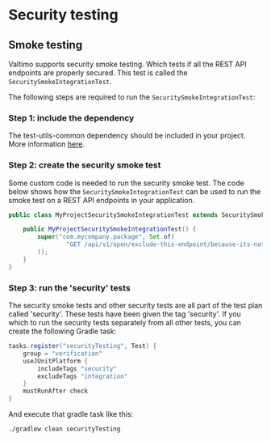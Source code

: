 # Security testing

## Smoke testing

Valtimo supports security smoke testing. Which tests if all the REST API endpoints are properly secured. This test is
called the `SecuritySmokeIntegrationTest`.

The following steps are required to run the `SecuritySmokeIntegrationTest`:

### Step 1: include the dependency

The test-utils-common dependency should be included in your project. More
information [here](/getting-started/modules/core/test-utils-common.md).

### Step 2: create the security smoke test

Some custom code is needed to run the security smoke test. The code below shows how the `SecuritySmokeIntegrationTest`
can be used to run the smoke test on a REST API endpoints in your application.

```java
public class MyProjectSecuritySmokeIntegrationTest extends SecuritySmokeIntegrationTest {

    public MyProjectSecuritySmokeIntegrationTest() {
        super("com.mycompany.package", Set.of(
                "GET /api/v1/open/exclude-this-endpoint/because-its-not-secured"
        ));
    }
}
```

### Step 3: run the 'security' tests

The security smoke tests and other security tests are all part of the test plan called 'security'. These tests have been
given the tag 'security'. If you which to run the security tests separately from all other tests, you can create the
following Gradle task:

```groovy
tasks.register("securityTesting", Test) {
    group = "verification"
    useJUnitPlatform {
        includeTags "security"
        excludeTags "integration"
    }
    mustRunAfter check
}
```

And execute that gradle task like this:

```./gradlew clean securityTesting```
